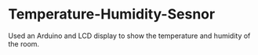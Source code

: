 # Temperature-Humidity-Sesnor
Used an Arduino and LCD display to show the temperature and humidity of the room.
